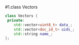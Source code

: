 #1.class Vectors

```cpp
class Vectors {
 private:
    std::vector<uint8_t> data_;
    std::vector<doc_id_t> uids_;
    std::string name_;
};

```